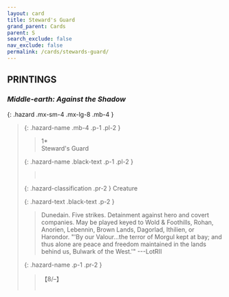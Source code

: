 ```yaml
---
layout: card
title: Steward's Guard
grand_parent: Cards
parent: S
search_exclude: false
nav_exclude: false
permalink: /cards/stewards-guard/
---
```


## PRINTINGS


### _Middle-earth: Against the Shadow_

{: .hazard .mx-sm-4 .mx-lg-8 .mb-4 }
> {: .hazard-name .mb-4 .p-1 .pl-2 }
> > <div class="hazard-mp">1*</div>
> > <div class="card-name">Steward's Guard</div>
>
> {: .hazard-name .black-text .p-1 .pl-2 }
> > &nbsp;
>
> {: .hazard-classification .pr-2 }
> Creature
>
> {: .hazard-text .black-text .p-2 }
> > Dunedain. Five strikes. Detainment against hero and covert companies. May be played keyed to Wold & Foothills, Rohan, Anorien, Lebennin, Brown Lands, Dagorlad, Ithilien, or Harondor.  "'By our Valour...the terror of Morgul kept at bay; and thus alone are peace and freedom maintained in the lands behind us, Bulwark of the West.'" ---LotRII 
>
> {: .hazard-name .p-1 .pr-2 }
> > <div class="card-shield">【8/&ndash;】</div>
> > <div class="card-corruption">&nbsp;</div>

